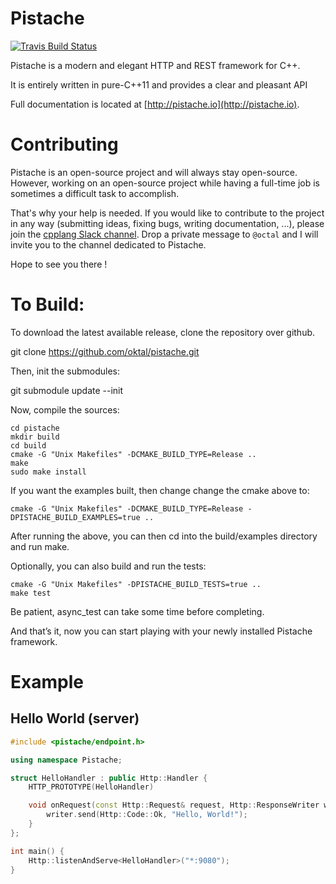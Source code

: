 # Pistache

[![Travis Build Status](https://travis-ci.org/oktal/pistache.svg?branch=master)](https://travis-ci.org/oktal/pistache)

Pistache is a modern and elegant HTTP and REST framework for C++.

It is entirely written in pure-C++11 and provides a clear and pleasant API

Full documentation is located at [http://pistache.io](http://pistache.io).

# Contributing

Pistache is an open-source project and will always stay open-source. However, working on an open-source project while having a full-time job is sometimes a difficult task to accomplish.

That's why your help is needed. If you would like to contribute to the project in any way (submitting ideas, fixing bugs, writing documentation, ...), please join the
[cpplang Slack channel](https://cpplang.now.sh/). Drop a private message to `@octal` and I will invite you to the channel dedicated to Pistache.

Hope to see you there !

# To Build:

To download the latest available release, clone the repository over github.

git clone https://github.com/oktal/pistache.git

Then, init the submodules:

git submodule update --init

Now, compile the sources:

    cd pistache
    mkdir build
    cd build
    cmake -G "Unix Makefiles" -DCMAKE_BUILD_TYPE=Release ..
    make
    sudo make install

If you want the examples built, then change change the cmake above to:

    cmake -G "Unix Makefiles" -DCMAKE_BUILD_TYPE=Release -DPISTACHE_BUILD_EXAMPLES=true ..

After running the above, you can then cd into the build/examples directory and run make.

Optionally, you can also build and run the tests:

    cmake -G "Unix Makefiles" -DPISTACHE_BUILD_TESTS=true ..
    make test

Be patient, async_test can take some time before completing.

And that’s it, now you can start playing with your newly installed Pistache framework.

# Example

## Hello World (server)

```cpp
#include <pistache/endpoint.h>

using namespace Pistache;

struct HelloHandler : public Http::Handler {
    HTTP_PROTOTYPE(HelloHandler)

    void onRequest(const Http::Request& request, Http::ResponseWriter writer) {
        writer.send(Http::Code::Ok, "Hello, World!");
    }
};

int main() {
    Http::listenAndServe<HelloHandler>("*:9080");
}
```
